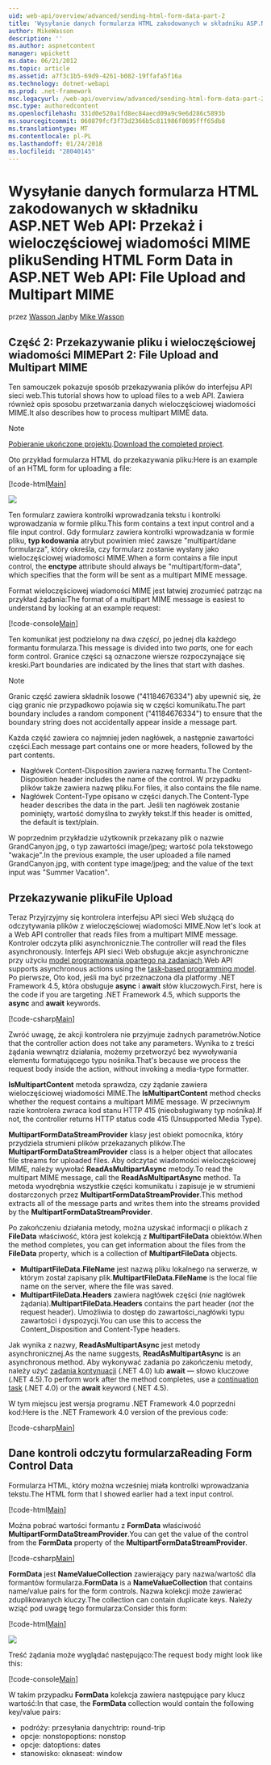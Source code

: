 ```yaml
---
uid: web-api/overview/advanced/sending-html-form-data-part-2
title: 'Wysyłanie danych formularza HTML zakodowanych w składniku ASP.NET Web API: Przekaż i wieloczęściowej wiadomości MIME pliku | Dokumentacja firmy Microsoft'
author: MikeWasson
description: ''
ms.author: aspnetcontent
manager: wpickett
ms.date: 06/21/2012
ms.topic: article
ms.assetid: a7f3c1b5-69d9-4261-b082-19ffafa5f16a
ms.technology: dotnet-webapi
ms.prod: .net-framework
msc.legacyurl: /web-api/overview/advanced/sending-html-form-data-part-2
msc.type: authoredcontent
ms.openlocfilehash: 331d0e520a1fd8ec84aecd09a9c9e6d286c5893b
ms.sourcegitcommit: 060879fcf3f73d2366b5c811986f8695fff65db8
ms.translationtype: MT
ms.contentlocale: pl-PL
ms.lasthandoff: 01/24/2018
ms.locfileid: "28040145"
---
```

<a name="sending-html-form-data-in-aspnet-web-api-file-upload-and-multipart-mime"></a><span data-ttu-id="43346-102">Wysyłanie danych formularza HTML zakodowanych w składniku ASP.NET Web API: Przekaż i wieloczęściowej wiadomości MIME pliku</span><span class="sxs-lookup"><span data-stu-id="43346-102">Sending HTML Form Data in ASP.NET Web API: File Upload and Multipart MIME</span></span>
====================
<span data-ttu-id="43346-103">przez [Wasson Jan](https://github.com/MikeWasson)</span><span class="sxs-lookup"><span data-stu-id="43346-103">by [Mike Wasson](https://github.com/MikeWasson)</span></span>

## <a name="part-2-file-upload-and-multipart-mime"></a><span data-ttu-id="43346-104">Część 2: Przekazywanie pliku i wieloczęściowej wiadomości MIME</span><span class="sxs-lookup"><span data-stu-id="43346-104">Part 2: File Upload and Multipart MIME</span></span>

<span data-ttu-id="43346-105">Ten samouczek pokazuje sposób przekazywania plików do interfejsu API sieci web.</span><span class="sxs-lookup"><span data-stu-id="43346-105">This tutorial shows how to upload files to a web API.</span></span> <span data-ttu-id="43346-106">Zawiera również opis sposobu przetwarzania danych wieloczęściowej wiadomości MIME.</span><span class="sxs-lookup"><span data-stu-id="43346-106">It also describes how to process multipart MIME data.</span></span>

> [!NOTE]
> <span data-ttu-id="43346-107">[Pobieranie ukończone projektu](https://code.msdn.microsoft.com/ASPNET-Web-API-File-Upload-a8c0fb0d).</span><span class="sxs-lookup"><span data-stu-id="43346-107">[Download the completed project](https://code.msdn.microsoft.com/ASPNET-Web-API-File-Upload-a8c0fb0d).</span></span>


<span data-ttu-id="43346-108">Oto przykład formularza HTML do przekazywania pliku:</span><span class="sxs-lookup"><span data-stu-id="43346-108">Here is an example of an HTML form for uploading a file:</span></span>

[!code-html[Main](sending-html-form-data-part-2/samples/sample1.html)]

![](sending-html-form-data-part-2/_static/image1.png)

<span data-ttu-id="43346-109">Ten formularz zawiera kontrolki wprowadzania tekstu i kontrolki wprowadzania w formie pliku.</span><span class="sxs-lookup"><span data-stu-id="43346-109">This form contains a text input control and a file input control.</span></span> <span data-ttu-id="43346-110">Gdy formularz zawiera kontrolki wprowadzania w formie pliku, **typ kodowania** atrybut powinien mieć zawsze &quot;multipart/dane formularza&quot;, który określa, czy formularz zostanie wysłany jako wieloczęściowej wiadomości MIME.</span><span class="sxs-lookup"><span data-stu-id="43346-110">When a form contains a file input control, the **enctype** attribute should always be &quot;multipart/form-data&quot;, which specifies that the form will be sent as a multipart MIME message.</span></span>

<span data-ttu-id="43346-111">Format wieloczęściowej wiadomości MIME jest łatwiej zrozumieć patrząc na przykład żądania:</span><span class="sxs-lookup"><span data-stu-id="43346-111">The format of a multipart MIME message is easiest to understand by looking at an example request:</span></span>

[!code-console[Main](sending-html-form-data-part-2/samples/sample2.cmd)]

<span data-ttu-id="43346-112">Ten komunikat jest podzielony na dwa *części*, po jednej dla każdego formantu formularza.</span><span class="sxs-lookup"><span data-stu-id="43346-112">This message is divided into two *parts*, one for each form control.</span></span> <span data-ttu-id="43346-113">Granice części są oznaczone wiersze rozpoczynające się kreski.</span><span class="sxs-lookup"><span data-stu-id="43346-113">Part boundaries are indicated by the lines that start with dashes.</span></span>

> [!NOTE]
> <span data-ttu-id="43346-114">Granic część zawiera składnik losowe (&quot;41184676334&quot;) aby upewnić się, że ciąg granic nie przypadkowo pojawia się w części komunikatu.</span><span class="sxs-lookup"><span data-stu-id="43346-114">The part boundary includes a random component (&quot;41184676334&quot;) to ensure that the boundary string does not accidentally appear inside a message part.</span></span>


<span data-ttu-id="43346-115">Każda część zawiera co najmniej jeden nagłówek, a następnie zawartości części.</span><span class="sxs-lookup"><span data-stu-id="43346-115">Each message part contains one or more headers, followed by the part contents.</span></span>

- <span data-ttu-id="43346-116">Nagłówek Content-Disposition zawiera nazwę formantu.</span><span class="sxs-lookup"><span data-stu-id="43346-116">The Content-Disposition header includes the name of the control.</span></span> <span data-ttu-id="43346-117">W przypadku plików także zawiera nazwę pliku.</span><span class="sxs-lookup"><span data-stu-id="43346-117">For files, it also contains the file name.</span></span>
- <span data-ttu-id="43346-118">Nagłówek Content-Type opisano w części danych.</span><span class="sxs-lookup"><span data-stu-id="43346-118">The Content-Type header describes the data in the part.</span></span> <span data-ttu-id="43346-119">Jeśli ten nagłówek zostanie pominięty, wartość domyślna to zwykły tekst.</span><span class="sxs-lookup"><span data-stu-id="43346-119">If this header is omitted, the default is text/plain.</span></span>

<span data-ttu-id="43346-120">W poprzednim przykładzie użytkownik przekazany plik o nazwie GrandCanyon.jpg, o typ zawartości image/jpeg; wartość pola tekstowego &quot;wakacje&quot;.</span><span class="sxs-lookup"><span data-stu-id="43346-120">In the previous example, the user uploaded a file named GrandCanyon.jpg, with content type image/jpeg; and the value of the text input was &quot;Summer Vacation&quot;.</span></span>

## <a name="file-upload"></a><span data-ttu-id="43346-121">Przekazywanie pliku</span><span class="sxs-lookup"><span data-stu-id="43346-121">File Upload</span></span>

<span data-ttu-id="43346-122">Teraz Przyjrzyjmy się kontrolera interfejsu API sieci Web służącą do odczytywania plików z wieloczęściowej wiadomości MIME.</span><span class="sxs-lookup"><span data-stu-id="43346-122">Now let's look at a Web API controller that reads files from a multipart MIME message.</span></span> <span data-ttu-id="43346-123">Kontroler odczyta pliki asynchronicznie.</span><span class="sxs-lookup"><span data-stu-id="43346-123">The controller will read the files asynchronously.</span></span> <span data-ttu-id="43346-124">Interfejs API sieci Web obsługuje akcje asynchroniczne przy użyciu [model programowania opartego na zadaniach](https://msdn.microsoft.com/library/dd460693.aspx).</span><span class="sxs-lookup"><span data-stu-id="43346-124">Web API supports asynchronous actions using the [task-based programming model](https://msdn.microsoft.com/library/dd460693.aspx).</span></span> <span data-ttu-id="43346-125">Po pierwsze, Oto kod, jeśli ma być przeznaczona dla platformy .NET Framework 4.5, która obsługuje **async** i **await** słów kluczowych.</span><span class="sxs-lookup"><span data-stu-id="43346-125">First, here is the code if you are targeting .NET Framework 4.5, which supports the **async** and **await** keywords.</span></span>

[!code-csharp[Main](sending-html-form-data-part-2/samples/sample3.cs)]

<span data-ttu-id="43346-126">Zwróć uwagę, że akcji kontrolera nie przyjmuje żadnych parametrów.</span><span class="sxs-lookup"><span data-stu-id="43346-126">Notice that the controller action does not take any parameters.</span></span> <span data-ttu-id="43346-127">Wynika to z treści żądania wewnątrz działania, możemy przetworzyć bez wywoływania elementu formatującego typu nośnika.</span><span class="sxs-lookup"><span data-stu-id="43346-127">That's because we process the request body inside the action, without invoking a media-type formatter.</span></span>

<span data-ttu-id="43346-128">**IsMultipartContent** metoda sprawdza, czy żądanie zawiera wieloczęściowej wiadomości MIME.</span><span class="sxs-lookup"><span data-stu-id="43346-128">The **IsMultipartContent** method checks whether the request contains a multipart MIME message.</span></span> <span data-ttu-id="43346-129">W przeciwnym razie kontrolera zwraca kod stanu HTTP 415 (nieobsługiwany typ nośnika).</span><span class="sxs-lookup"><span data-stu-id="43346-129">If not, the controller returns HTTP status code 415 (Unsupported Media Type).</span></span>

<span data-ttu-id="43346-130">**MultipartFormDataStreamProvider** klasy jest obiekt pomocnika, który przydziela strumieni plików przekazanych plików.</span><span class="sxs-lookup"><span data-stu-id="43346-130">The **MultipartFormDataStreamProvider** class is a helper object that allocates file streams for uploaded files.</span></span> <span data-ttu-id="43346-131">Aby odczytać wiadomości wieloczęściowej MIME, należy wywołać **ReadAsMultipartAsync** metody.</span><span class="sxs-lookup"><span data-stu-id="43346-131">To read the multipart MIME message, call the **ReadAsMultipartAsync** method.</span></span> <span data-ttu-id="43346-132">Ta metoda wyodrębnia wszystkie części komunikatu i zapisuje je w strumieni dostarczonych przez **MultipartFormDataStreamProvider**.</span><span class="sxs-lookup"><span data-stu-id="43346-132">This method extracts all of the message parts and writes them into the streams provided by the **MultipartFormDataStreamProvider**.</span></span>

<span data-ttu-id="43346-133">Po zakończeniu działania metody, można uzyskać informacji o plikach z **FileData** właściwość, która jest kolekcją z **MultipartFileData** obiektów.</span><span class="sxs-lookup"><span data-stu-id="43346-133">When the method completes, you can get information about the files from the **FileData** property, which is a collection of **MultipartFileData** objects.</span></span>

- <span data-ttu-id="43346-134">**MultipartFileData.FileName** jest nazwą pliku lokalnego na serwerze, w którym został zapisany plik.</span><span class="sxs-lookup"><span data-stu-id="43346-134">**MultipartFileData.FileName** is the local file name on the server, where the file was saved.</span></span>
- <span data-ttu-id="43346-135">**MultipartFileData.Headers** zawiera nagłówek części (*nie* nagłówek żądania).</span><span class="sxs-lookup"><span data-stu-id="43346-135">**MultipartFileData.Headers** contains the part header (*not* the request header).</span></span> <span data-ttu-id="43346-136">Umożliwia to dostęp do zawartości\_nagłówki typu zawartości i dyspozycji.</span><span class="sxs-lookup"><span data-stu-id="43346-136">You can use this to access the Content\_Disposition and Content-Type headers.</span></span>

<span data-ttu-id="43346-137">Jak wynika z nazwy, **ReadAsMultipartAsync** jest metody asynchronicznej.</span><span class="sxs-lookup"><span data-stu-id="43346-137">As the name suggests, **ReadAsMultipartAsync** is an asynchronous method.</span></span> <span data-ttu-id="43346-138">Aby wykonywać zadania po zakończeniu metody, należy użyć [zadania kontynuacji](https://msdn.microsoft.com/library/ee372288.aspx) (.NET 4.0) lub **await** — słowo kluczowe (.NET 4.5).</span><span class="sxs-lookup"><span data-stu-id="43346-138">To perform work after the method completes, use a [continuation task](https://msdn.microsoft.com/library/ee372288.aspx) (.NET 4.0) or the **await** keyword (.NET 4.5).</span></span>

<span data-ttu-id="43346-139">W tym miejscu jest wersja programu .NET Framework 4.0 poprzedni kod:</span><span class="sxs-lookup"><span data-stu-id="43346-139">Here is the .NET Framework 4.0 version of the previous code:</span></span>

[!code-csharp[Main](sending-html-form-data-part-2/samples/sample4.cs)]

## <a name="reading-form-control-data"></a><span data-ttu-id="43346-140">Dane kontroli odczytu formularza</span><span class="sxs-lookup"><span data-stu-id="43346-140">Reading Form Control Data</span></span>

<span data-ttu-id="43346-141">Formularza HTML, który można wcześniej miała kontrolki wprowadzania tekstu.</span><span class="sxs-lookup"><span data-stu-id="43346-141">The HTML form that I showed earlier had a text input control.</span></span>

[!code-html[Main](sending-html-form-data-part-2/samples/sample5.html)]

<span data-ttu-id="43346-142">Można pobrać wartości formantu z **FormData** właściwość **MultipartFormDataStreamProvider**.</span><span class="sxs-lookup"><span data-stu-id="43346-142">You can get the value of the control from the **FormData** property of the **MultipartFormDataStreamProvider**.</span></span>

[!code-csharp[Main](sending-html-form-data-part-2/samples/sample6.cs?highlight=15)]

<span data-ttu-id="43346-143">**FormData** jest **NameValueCollection** zawierający pary nazwa/wartość dla formantów formularza.</span><span class="sxs-lookup"><span data-stu-id="43346-143">**FormData** is a **NameValueCollection** that contains name/value pairs for the form controls.</span></span> <span data-ttu-id="43346-144">Nazwa kolekcji może zawierać zduplikowanych kluczy.</span><span class="sxs-lookup"><span data-stu-id="43346-144">The collection can contain duplicate keys.</span></span> <span data-ttu-id="43346-145">Należy wziąć pod uwagę tego formularza:</span><span class="sxs-lookup"><span data-stu-id="43346-145">Consider this form:</span></span>

[!code-html[Main](sending-html-form-data-part-2/samples/sample7.html)]

![](sending-html-form-data-part-2/_static/image2.png)

<span data-ttu-id="43346-146">Treść żądania może wyglądać następująco:</span><span class="sxs-lookup"><span data-stu-id="43346-146">The request body might look like this:</span></span>

[!code-console[Main](sending-html-form-data-part-2/samples/sample8.cmd)]

<span data-ttu-id="43346-147">W takim przypadku **FormData** kolekcja zawiera następujące pary klucz wartość:</span><span class="sxs-lookup"><span data-stu-id="43346-147">In that case, the **FormData** collection would contain the following key/value pairs:</span></span>

- <span data-ttu-id="43346-148">podróży: przesyłania danych</span><span class="sxs-lookup"><span data-stu-id="43346-148">trip: round-trip</span></span>
- <span data-ttu-id="43346-149">opcje: nonstop</span><span class="sxs-lookup"><span data-stu-id="43346-149">options: nonstop</span></span>
- <span data-ttu-id="43346-150">opcje: dat</span><span class="sxs-lookup"><span data-stu-id="43346-150">options: dates</span></span>
- <span data-ttu-id="43346-151">stanowisko: okna</span><span class="sxs-lookup"><span data-stu-id="43346-151">seat: window</span></span>

